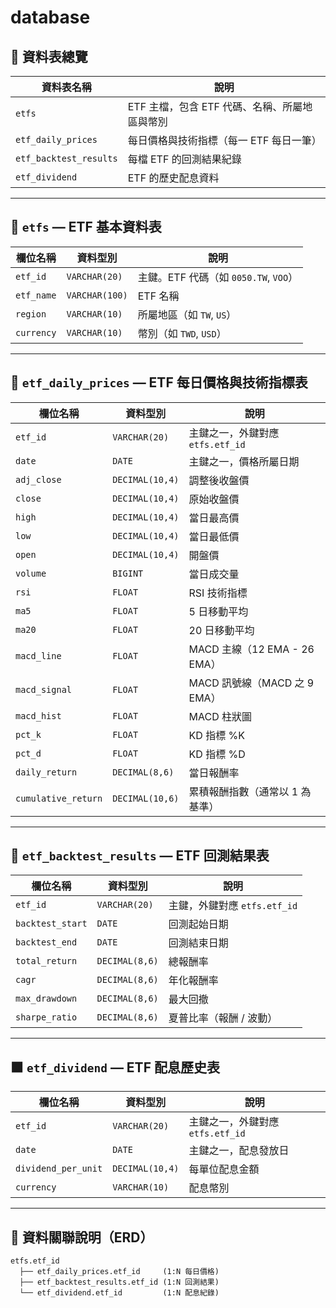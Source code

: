 # database
## 📁 資料表總覽

| 資料表名稱 | 說明 |
|------------|------|
| `etfs` | ETF 主檔，包含 ETF 代碼、名稱、所屬地區與幣別 |
| `etf_daily_prices` | 每日價格與技術指標（每一 ETF 每日一筆） |
| `etf_backtest_results` | 每檔 ETF 的回測結果紀錄 |
| `etf_dividend` | ETF 的歷史配息資料 |

---

## 📘 `etfs` — ETF 基本資料表

| 欄位名稱 | 資料型別 | 說明 |
|----------|-----------|------|
| `etf_id` | `VARCHAR(20)` | 主鍵。ETF 代碼（如 `0050.TW`, `VOO`） |
| `etf_name` | `VARCHAR(100)` | ETF 名稱 |
| `region` | `VARCHAR(10)` | 所屬地區（如 `TW`, `US`） |
| `currency` | `VARCHAR(10)` | 幣別（如 `TWD`, `USD`） |

---

## 📗 `etf_daily_prices` — ETF 每日價格與技術指標表

| 欄位名稱 | 資料型別 | 說明 |
|----------|-----------|------|
| `etf_id` | `VARCHAR(20)` | 主鍵之一，外鍵對應 `etfs.etf_id` |
| `date` | `DATE` | 主鍵之一，價格所屬日期 |
| `adj_close` | `DECIMAL(10,4)` | 調整後收盤價 |
| `close` | `DECIMAL(10,4)` | 原始收盤價 |
| `high` | `DECIMAL(10,4)` | 當日最高價 |
| `low` | `DECIMAL(10,4)` | 當日最低價 |
| `open` | `DECIMAL(10,4)` | 開盤價 |
| `volume` | `BIGINT` | 當日成交量 |
| `rsi` | `FLOAT` | RSI 技術指標 |
| `ma5` | `FLOAT` | 5 日移動平均 |
| `ma20` | `FLOAT` | 20 日移動平均 |
| `macd_line` | `FLOAT` | MACD 主線（12 EMA - 26 EMA） |
| `macd_signal` | `FLOAT` | MACD 訊號線（MACD 之 9 EMA） |
| `macd_hist` | `FLOAT` | MACD 柱狀圖 |
| `pct_k` | `FLOAT` | KD 指標 %K |
| `pct_d` | `FLOAT` | KD 指標 %D |
| `daily_return` | `DECIMAL(8,6)` | 當日報酬率 |
| `cumulative_return` | `DECIMAL(10,6)` | 累積報酬指數（通常以 1 為基準） |

---

## 📙 `etf_backtest_results` — ETF 回測結果表

| 欄位名稱 | 資料型別 | 說明 |
|----------|-----------|------|
| `etf_id` | `VARCHAR(20)` | 主鍵，外鍵對應 `etfs.etf_id` |
| `backtest_start` | `DATE` | 回測起始日期 |
| `backtest_end` | `DATE` | 回測結束日期 |
| `total_return` | `DECIMAL(8,6)` | 總報酬率 |
| `cagr` | `DECIMAL(8,6)` | 年化報酬率 |
| `max_drawdown` | `DECIMAL(8,6)` | 最大回撤 |
| `sharpe_ratio` | `DECIMAL(8,6)` | 夏普比率（報酬 / 波動） |


---

## 🟧 `etf_dividend` — ETF 配息歷史表

| 欄位名稱 | 資料型別 | 說明 |
|----------|-----------|------|
| `etf_id` | `VARCHAR(20)` | 主鍵之一，外鍵對應 `etfs.etf_id` |
| `date` | `DATE` | 主鍵之一，配息發放日 |
| `dividend_per_unit` | `DECIMAL(10,4)` | 每單位配息金額 |
| `currency` | `VARCHAR(10)` | 配息幣別 |

---

## 🔗 資料關聯說明（ERD）

```text
etfs.etf_id
  ├── etf_daily_prices.etf_id     (1:N 每日價格)
  ├── etf_backtest_results.etf_id (1:N 回測結果)
  └── etf_dividend.etf_id         (1:N 配息紀錄)
